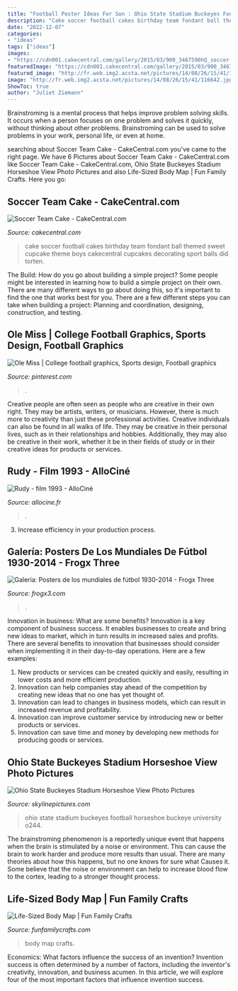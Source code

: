 ```yaml
---
title: "Football Poster Ideas For Son : Ohio State Stadium Buckeyes Football Horseshoe Buckeye University O244"
description: "Cake soccer football cakes birthday team fondant ball themed sweet cupcake theme boys cakecentral cupcakes decorating sport balls did torten"
date: "2022-12-07"
categories:
- "ideas"
tags: ["ideas"]
images:
- "https://cdn001.cakecentral.com/gallery/2015/03/900_3467590hQ_soccer-team-cake.jpg"
featuredImage: "https://cdn001.cakecentral.com/gallery/2015/03/900_3467590hQ_soccer-team-cake.jpg"
featured_image: "http://fr.web.img2.acsta.net/pictures/14/08/26/15/41/116642.jpg"
image: "http://fr.web.img2.acsta.net/pictures/14/08/26/15/41/116642.jpg"
ShowToc: true
author: "Juliet Ziemann"
---
```



Brainstroming is a mental process that helps improve problem solving skills. It occurs when a person focuses on one problem and solves it quickly, without thinking about other problems. Brainstroming can be used to solve problems in your work, personal life, or even at home.

	

		
searching about Soccer Team Cake - CakeCentral.com you've came to the right page. We have 6 Pictures about Soccer Team Cake - CakeCentral.com like Soccer Team Cake - CakeCentral.com, Ohio State Buckeyes Stadium Horseshoe View Photo Pictures and also Life-Sized Body Map | Fun Family Crafts. Here you go:
		
    
## Soccer Team Cake - CakeCentral.com

<img loading=lazy src="https://cdn001.cakecentral.com/gallery/2015/03/900_3467590hQ_soccer-team-cake.jpg" onerror="this.onerror=null;this.src='https://tse4.mm.bing.net/th?id=OIP.mIduKkfN3pZLuGbVzVrpmAHaJ4&amp;pid=15.1';" alt="Soccer Team Cake - CakeCentral.com">

_Source: cakecentral.com_

>cake soccer football cakes birthday team fondant ball themed sweet cupcake theme boys cakecentral cupcakes decorating sport balls did torten. 

	

The Build: How do you go about building a simple project?
Some people might be interested in learning how to build a simple project on their own. There are many different ways to go about doing this, so it's important to find the one that works best for you. There are a few different steps you can take when building a project: Planning and coordination, designing, construction, and testing.

    
## Ole Miss | College Football Graphics, Sports Design, Football Graphics

<img loading=lazy src="https://i.pinimg.com/736x/2b/8a/16/2b8a16d5dcf36b1008d03fc7cc1b8fbf.jpg" onerror="this.onerror=null;this.src='https://tse1.mm.bing.net/th?id=OIP.MkvETtycdmNYXIIbDJ4zUAHaNK&amp;pid=15.1';" alt="Ole Miss | College football graphics, Sports design, Football graphics">

_Source: pinterest.com_

>. 

	

Creative people are often seen as people who are creative in their own right. They may be artists, writers, or musicians. However, there is much more to creativity than just these professional activities. Creative individuals can also be found in all walks of life. They may be creative in their personal lives, such as in their relationships and hobbies. Additionally, they may also be creative in their work, whether it be in their fields of study or in their creative ideas for products or services.

    
## Rudy - Film 1993 - AlloCiné

<img loading=lazy src="http://fr.web.img2.acsta.net/pictures/14/08/26/15/41/116642.jpg" onerror="this.onerror=null;this.src='https://tse3.mm.bing.net/th?id=OIP.-dF0cUbrZZYMxUsf-31KqgHaKG&amp;pid=15.1';" alt="Rudy - film 1993 - AlloCiné">

_Source: allocine.fr_

>. 

	

3. Increase efficiency in your production process.

    
## Galería: Posters De Los Mundiales De Fútbol 1930-2014 - Frogx Three

<img loading=lazy src="https://www.frogx3.com/wp-content/uploads/2014/06/6-poster-mundial-Chile-1962.jpg" onerror="this.onerror=null;this.src='https://tse3.mm.bing.net/th?id=OIP.8wU_LzO0Y3O7yI9vzVkUfwHaKd&amp;pid=15.1';" alt="Galería: Posters de los mundiales de fútbol 1930-2014 - Frogx Three">

_Source: frogx3.com_

>. 

	

Innovation in business: What are some benefits?
Innovation is a key component of business success. It enables businesses to create and bring new ideas to market, which in turn results in increased sales and profits. There are several benefits to innovation that businesses should consider when implementing it in their day-to-day operations. Here are a few examples: 
1) New products or services can be created quickly and easily, resulting in lower costs and more efficient production. 
2) Innovation can help companies stay ahead of the competition by creating new ideas that no one has yet thought of. 
3) Innovation can lead to changes in business models, which can result in increased revenue and profitability. 
4) Innovation can improve customer service by introducing new or better products or services. 
5) Innovation can save time and money by developing new methods for producing goods or services.

    
## Ohio State Buckeyes Stadium Horseshoe View Photo Pictures

<img loading=lazy src="http://www.skylinepictures.com/Ohio_State_Stadium_o244_large_BG.jpg" onerror="this.onerror=null;this.src='https://tse3.mm.bing.net/th?id=OIP.ttE8tDkjjH17_gKcsIZM5wHaFj&amp;pid=15.1';" alt="Ohio State Buckeyes Stadium Horseshoe View Photo Pictures">

_Source: skylinepictures.com_

>ohio state stadium buckeyes football horseshoe buckeye university o244. 

	

The brainstroming phenomenon is a reportedly unique event that happens when the brain is stimulated by a noise or environment. This can cause the brain to work harder and produce more results than usual. There are many theories about how this happens, but no one knows for sure what Causes it. Some believe that the noise or environment can help to increase blood flow to the cortex, leading to a stronger thought process.

    
## Life-Sized Body Map | Fun Family Crafts

<img loading=lazy src="https://funfamilycrafts.com/wp-content/uploads/2013/08/IMG_2149.jpg" onerror="this.onerror=null;this.src='https://tse4.mm.bing.net/th?id=OIP.gTmHu1WGy-Ftx72yM1BPcQHaLG&amp;pid=15.1';" alt="Life-Sized Body Map | Fun Family Crafts">

_Source: funfamilycrafts.com_

>body map crafts. 

	

Economics: What factors influence the success of an invention?
Invention success is often determined by a number of factors, including the inventor's creativity, innovation, and business acumen. In this article, we will explore four of the most important factors that influence invention success.

